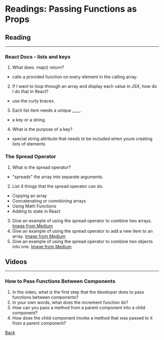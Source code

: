 # Readings: Passing Functions as Props

## Reading
-----------
### React Docs - lists and keys
1. What does .map() return?
  * calls a provided function on every element in the calling array.

2. If I want to loop through an array and display each value in JSX, how do I do that in React?
  * use the curly braces.
3. Each list item needs a unique ____.
  * a key or a string.
4. What is the purpose of a key?
  * special string attribute that needs to be included when youre creating lists of elements
### The Spread Operator
1. What is the spread operator?
  * "spreads" the array into separate arguments.
2. List 4 things that the spread operator can do.
  * Copying an array
  * Concatenating or comnbining arrays
  * Using Math Functions
  * Adding to state in React
3. Give an example of using the spread operator to combine two arrays.
  [Image from Medium](/Users/akodojo/Desktop/Example01.jpg)
4. Give an example of using the spread operator to add a new item to an array.
  [Image from Medium](/Users/akodojo/Desktop/Example02.jpg)
5. Give an example of using the spread operator to combine two objects into one.
  [Image from Medium](/Users/akodojo/Desktop/Example03.jpg)

## Videos
-----------
### How to Pass Functions Between Components
1. In the video, what is the first step that the developer does to pass functions between components?
2. In your own words, what does the increment function do?
3. How can you pass a method from a parent component into a child component?
4. How does the child component invoke a method that was passed to it from a parent component?

[Back](https://angeladzodzomenyo.github.io/reading-notes/)